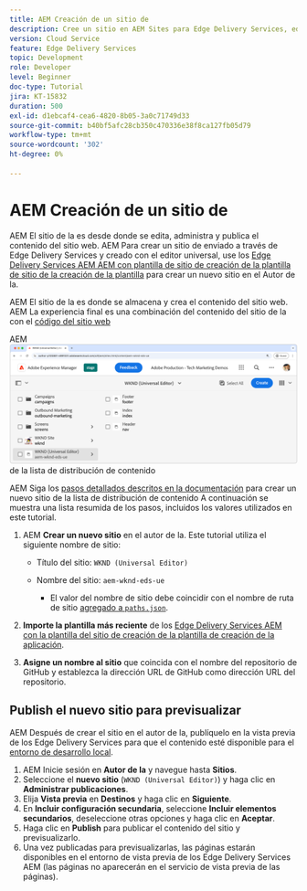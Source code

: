 ```yaml
---
title: AEM Creación de un sitio de
description: Cree un sitio en AEM Sites para Edge Delivery Services, editable con el editor universal.
version: Cloud Service
feature: Edge Delivery Services
topic: Development
role: Developer
level: Beginner
doc-type: Tutorial
jira: KT-15832
duration: 500
exl-id: d1ebcaf4-cea6-4820-8b05-3a0c71749d33
source-git-commit: b40bf5afc28cb350c470336e38f8ca127fb05d79
workflow-type: tm+mt
source-wordcount: '302'
ht-degree: 0%

---
```


# AEM Creación de un sitio de

AEM El sitio de la es desde donde se edita, administra y publica el contenido del sitio web. AEM Para crear un sitio de enviado a través de Edge Delivery Services y creado con el editor universal, use los [Edge Delivery Services AEM AEM con plantilla de sitio de creación de la plantilla de sitio de la creación de la plantilla](https://github.com/adobe-rnd/aem-boilerplate-xwalk/releases) para crear un nuevo sitio en el Autor de la.

AEM El sitio de la es donde se almacena y crea el contenido del sitio web. AEM La experiencia final es una combinación del contenido del sitio de la con el [código del sitio web](./1-new-code-project.md)

AEM ![Nuevo sitio para Edge Delivery Services y editor universal](./assets/2-new-aem-site/new-site.png) de la lista de distribución de contenido

AEM Siga los [pasos detallados descritos en la documentación](https://experienceleague.adobe.com/en/docs/experience-manager-cloud-service/content/edge-delivery/wysiwyg-authoring/edge-dev-getting-started#create-aem-site) para crear un nuevo sitio de la lista de distribución de contenido  A continuación se muestra una lista resumida de los pasos, incluidos los valores utilizados en este tutorial.
1. AEM **Crear un nuevo sitio** en el autor de la. Este tutorial utiliza el siguiente nombre de sitio:
   * Título del sitio: `WKND (Universal Editor)`
   * Nombre del sitio: `aem-wknd-eds-ue`

      * El valor del nombre de sitio debe coincidir con el nombre de ruta de sitio [agregado a `paths.json`](https://experienceleague.adobe.com/en/docs/experience-manager-cloud-service/content/edge-delivery/wysiwyg-authoring/path-mapping).

2. **Importe la plantilla más reciente** de los [Edge Delivery Services AEM con la plantilla del sitio de creación de la plantilla de creación de la aplicación](https://github.com/adobe-rnd/aem-boilerplate-xwalk/releases).
3. **Asigne un nombre al sitio** que coincida con el nombre del repositorio de GitHub y establezca la dirección URL de GitHub como dirección URL del repositorio.

## Publish el nuevo sitio para previsualizar

AEM Después de crear el sitio en el autor de la, publíquelo en la vista previa de los Edge Delivery Services para que el contenido esté disponible para el [entorno de desarrollo local](./3-local-development-environment.md).

1. AEM Inicie sesión en **Autor de la** y navegue hasta **Sitios**.
2. Seleccione el **nuevo sitio** (`WKND (Universal Editor)`) y haga clic en **Administrar publicaciones**.
3. Elija **Vista previa** en **Destinos** y haga clic en **Siguiente**.
4. En **Incluir configuración secundaria**, seleccione **Incluir elementos secundarios**, deseleccione otras opciones y haga clic en **Aceptar**.
5. Haga clic en **Publish** para publicar el contenido del sitio y previsualizarlo.
6. Una vez publicadas para previsualizarlas, las páginas estarán disponibles en el entorno de vista previa de los Edge Delivery Services AEM (las páginas no aparecerán en el servicio de vista previa de las páginas).

